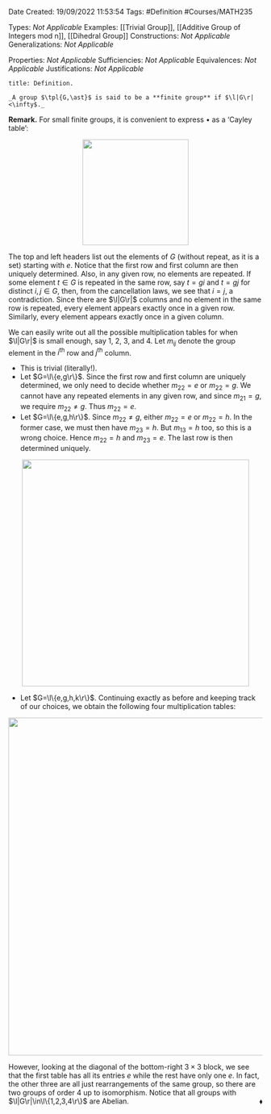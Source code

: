 <div class="topSpace"></div>

Date Created: 19/09/2022 11:53:54
Tags: #Definition #Courses/MATH235

Types: _Not Applicable_
Examples: [[Trivial Group]], [[Additive Group of Integers mod n]], [[Dihedral Group]]
Constructions: _Not Applicable_
Generalizations: _Not Applicable_

Properties: _Not Applicable_
Sufficiencies: _Not Applicable_
Equivalences: _Not Applicable_
Justifications: _Not Applicable_

``` ad-Definition
title: Definition.

_A group $\tpl{G,\ast}$ is said to be a **finite group** if $\l|G\r|<\infty$._

```

**Remark.** For small finite groups, it is convenient to express $\bullet$ as a $\textrm{`}$Cayley table$\textrm{'}$:
<center><img src="app://local/home/zhao/Dropbox/MathWiki/Images/2022-09-20_154236/image.svg", width=210></center>

The top and left headers list out the elements of $G$ (without repeat, as it is a set) starting with $e$. Notice that the first row and first column are then uniquely determined. Also, in any given row, no elements are repeated. If some element $t\in G$ is repeated in the same row, say $t=gi$ and $t=gj$ for distinct $i,j\in G$, then, from the cancellation laws, we see that $i=j$, a contradiction. Since there are $\l|G\r|$ columns and no element in the same row is repeated, every element appears exactly once in a given row. Similarly, every element appears exactly once in a given column.

We can easily write out all the possible multiplication tables for when $\l|G\r|$ is small enough, say $1$, $2$, $3$, and $4$. Let $m_{ij}$ denote the group element in the $i^\mathrm{th}$ row and $j^\mathrm{th}$ column.
* This is trivial (literally!).
* Let $G=\l\{e,g\r\}$. Since the first row and first column are uniquely determined, we only need to decide whether $m_{22}=e$ or $m_{22}=g$. We cannot have any repeated elements in any given row, and since $m_{21}=g$, we require $m_{22}\neq g$. Thus $m_{22}=e$.
* Let $G=\l\{e,g,h\r\}$. Since $m_{22}\neq g$, either $m_{22}=e$ or $m_{22}=h$. In the former case, we must then have $m_{23}=h$. But $m_{13}=h$ too, so this is a wrong choice. Hence $m_{22}=h$ and $m_{23}=e$. The last row is then determined uniquely.
<center><img src="app://local/home/zhao/Dropbox/MathWiki/Images/2022-09-20_154802/image.svg", width=450></center>

* Let $G=\l\{e,g,h,k\r\}$. Continuing exactly as before and keeping track of our choices, we obtain the following four multiplication tables:
<center><img src="app://local/home/zhao/Dropbox/MathWiki/Images/2022-09-20_155123/image.svg", width=670></center>

However, looking at the diagonal of the bottom-right $3\times3$ block, we see that the first table has all its entries $e$ while the rest have only one $e$. In fact, the other three are all just rearrangements of the same group, so there are two groups of order $4$ up to isomorphism. Notice that all groups with $\l|G\r|\in\l\{1,2,3,4\r\}$ are Abelian.<span style="float:right;">$\blacklozenge$</span>
